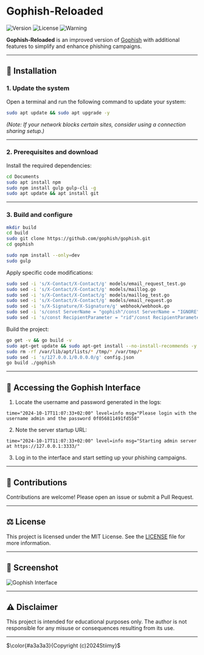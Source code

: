 # Gophish-Reloaded

![Version](https://img.shields.io/badge/version-1.0-purple)
![License](https://img.shields.io/badge/license-MIT-darkred)
![Warning](https://img.shields.io/badge/Educational%20Purpose%20Only%20!!!-indigo)

**Gophish-Reloaded** is an improved version of [Gophish](https://getgophish.com/) with additional features to simplify and enhance phishing campaigns.

---

## 🚀 **Installation**

### **1. Update the system**
Open a terminal and run the following command to update your system:
```bash
sudo apt update && sudo apt upgrade -y
```
*(Note: If your network blocks certain sites, consider using a connection sharing setup.)*

---

### **2. Prerequisites and download**
Install the required dependencies:
```bash
cd Documents
sudo apt install npm
sudo npm install gulp gulp-cli -g 
sudo apt update && apt install git
```

---

### **3. Build and configure**
```bash
mkdir build
cd build
sudo git clone https://github.com/gophish/gophish.git
cd gophish

sudo npm install --only=dev
sudo gulp
```

Apply specific code modifications:
```bash
sudo sed -i 's/X-Contact/X-Contact/g' models/email_request_test.go
sudo sed -i 's/X-Contact/X-Contact/g' models/maillog.go
sudo sed -i 's/X-Contact/X-Contact/g' models/maillog_test.go
sudo sed -i 's/X-Contact/X-Contact/g' models/email_request.go
sudo sed -i 's/X-Signature/X-Signature/g' webhook/webhook.go
sudo sed -i 's/const ServerName = "gophish"/const ServerName = "IGNORE"/' config/config.go
sudo sed -i 's/const RecipientParameter = "rid"/const RecipientParameter = "keyname"/g' models/campaign.go
```

Build the project:
```bash
go get -v && go build -v
sudo apt-get update && sudo apt-get install --no-install-recommends -y jq libcap2-bin && sudo apt-get clean
sudo rm -rf /var/lib/apt/lists/* /tmp/* /var/tmp/*
sudo sed -i 's/127.0.0.1/0.0.0.0/g' config.json
go build ./gophish
```

---

## 🔑 **Accessing the Gophish Interface**

1. Locate the username and password generated in the logs:
```
time="2024-10-17T11:07:33+02:00" level=info msg="Please login with the username admin and the password 0f056811491fd558"
```

2. Note the server startup URL:
```
time="2024-10-17T11:07:33+02:00" level=info msg="Starting admin server at https://127.0.0.1:3333/"
```

3. Log in to the interface and start setting up your phishing campaigns.

---

## 🤝 **Contributions**
Contributions are welcome! Please open an issue or submit a Pull Request.

---

## ⚖️ **License**
This project is licensed under the MIT License. See the [LICENSE](LICENSE) file for more information.

---

## 📸 **Screenshot**
![Gophish Interface](images/demo.png)

---

## ⚠️ **Disclaimer**
This project is intended for educational purposes only. The author is not responsible for any misuse or consequences resulting from its use.

---







$\color{#a3a3a3}{Copyright (c)2024Stiimy}$

